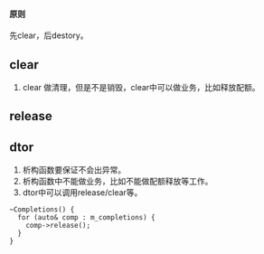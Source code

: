 #### 原则
先clear，后destory。


## clear
1. clear 做清理，但是不是销毁，clear中可以做业务，比如释放配额。

## release

## dtor
1. 析构函数要保证不会出异常。
1. 析构函数中不能做业务，比如不能做配额释放等工作。
1. dtor中可以调用release/clear等。
```
~Completions() {
  for (auto& comp : m_completions) {
    comp->release();
  }
}
```
